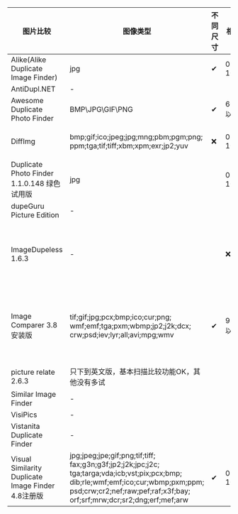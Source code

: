 | 图片比较                                           | 图像类型                                                     | 不同尺寸 | 相似    | 快慢                 | 其它                                                      |
| -------------------------------------------------- | ------------------------------------------------------------ | -------- | ------- | -------------------- | --------------------------------------------------------- |
| Alike(Alike Duplicate Image Finder)                | jpg                                                          | ✔        | 0-100   | 快                   | 不支持Win7x64                                             |
| AntiDupl.NET                                       | -                                                            |          |         |                      |                                                           |
| Awesome Duplicate Photo Finder                     | BMP\JPG\GIF\PNG                                              | ✔        | 60%以上 | 快                   |                                                           |
| DiffImg                                            | bmp;gif;ico;jpeg;jpg;mng;pbm;pgm;png; <br> ppm;tga;tif;tiff;xbm;xpm;exr;jp2;yuv | ❌        | 0-100   | 快                   | 只支持两图像对比,效果明显                                 |
| Duplicate Photo Finder 1.1.0.148 绿色试用版        | jpg                                                          |          | 0-100   | 3千张/5分            |                                                           |
| dupeGuru Picture Edition                           | -                                                            |          |         |                      |                                                           |
| ImageDupeless 1.6.3                                | -                                                            |          | ❌       | 查看卡顿明显         | 图片很多扫描时间很长，搜索出相似度超低图片                |
| Image Comparer 3.8 安装版                          | tif;gif;jpg;pcx;bmp;ico;cur;png; <br> wmf;emf;tga;pxm;wbmp;jp2;j2k;dcx; <br> crw;psd;iev;lyr;all;avi;mpg;wmv | ✔        | 95%以上 | 3千张/3分半  <br>  图多卡顿 | 有画廊功能，显示图片10张最相似，<br> ✔找茬，❌动图比较干扰 |
| picture relate 2.6.3                               | 只下到英文版，基本扫描比较功能OK，其他没有多试               |          |         |                      |                                                           |
| Similar Image Finder                               | -                                                            |          |         |                      |                                                           |
| VisiPics                                           | -                                                            |          |         |                      |                                                           |
| Vistanita Duplicate Finder                         | -                                                            |          |         |                      |                                                           |
| Visual Similarity Duplicate Image Finder 4.8注册版 | jpg;jpeg;jpe;gif;png;tif;tiff;   <br>   fax;g3n;g3f;jp2;j2k;jpc;j2c;   <br>   tga;targa;vda;icb;vst;pix;pcx;bmp;   <br>   dib;rle;wmf;emf;ico;cur;wbmp;pxm;ppm;  <br>   psd;crw;cr2;nef;raw;pef;raf;x3f;bay;   <br>   orf;srf;mrw;dcr;sr2;dng;erf;mef;arw | ✔        | 0-100   | 快                   | 最新6.2收费不能批量删除  <br>  ✔本地以图找图                     |